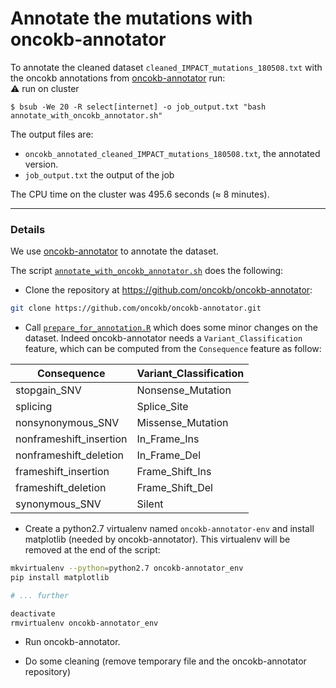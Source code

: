 # Annotate the mutations with oncokb-annotator

To annotate the cleaned dataset `cleaned_IMPACT_mutations_180508.txt` with the oncokb annotations from [oncokb-annotator](https://github.com/oncokb/oncokb-annotator) run:  
:warning: run on cluster
```shell
$ bsub -We 20 -R select[internet] -o job_output.txt "bash annotate_with_oncokb_annotator.sh"
```

The output files are:
* `oncokb_annotated_cleaned_IMPACT_mutations_180508.txt`, the annotated version.
* `job_output.txt` the output of the job

The CPU time on the cluster was 495.6 seconds (≈ 8 minutes).

***

### Details

We use [oncokb-annotator](https://github.com/oncokb/oncokb-annotator) to annotate the dataset.

The script [`annotate_with_oncokb_annotator.sh`](https://github.com/ElsaB/impact-annotator/blob/master/data/annotate_with_oncokb/annotate_with_oncokb_annotator.sh) does the following:

* Clone the repository at https://github.com/oncokb/oncokb-annotator:
```bash
git clone https://github.com/oncokb/oncokb-annotator.git
```

* Call [`prepare_for_annotation.R`](https://github.com/ElsaB/impact-annotator/blob/master/data/annotate_with_oncokb/prepare_for_annotation.R) which does some minor changes on the dataset. Indeed oncokb-annotator needs a `Variant_Classification` feature, which can be computed from the `Consequence` feature as follow:

| Consequence               | Variant_Classification |
| ------------------------- | ---------------------- |
| stopgain_SNV 				| Nonsense_Mutation		 |
| splicing 					| Splice_Site			 |
| nonsynonymous_SNV 		| Missense_Mutation		 |
| nonframeshift_insertion 	| In_Frame_Ins			 |
| nonframeshift_deletion 	| In_Frame_Del			 |
| frameshift_insertion 		| Frame_Shift_Ins		 |
| frameshift_deletion 		| Frame_Shift_Del		 |
| synonymous_SNV 			| Silent				 |	

* Create a python2.7 virtualenv named `oncokb-annotator-env` and install matplotlib (needed by oncokb-annotator). This virtualenv will be removed at the end of the script:
```bash
mkvirtualenv --python=python2.7 oncokb-annotator_env
pip install matplotlib

# ... further

deactivate
rmvirtualenv oncokb-annotator_env
```

* Run oncokb-annotator.

* Do some cleaning (remove temporary file and the oncokb-annotator repository)